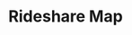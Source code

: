 ---
cc-type: picture
title: "Rideshare Map"
picture: "/assets/day-trip-seattle-2022/dtpnw_2022_mk_map_rideshare_1080x1350_r01.png"
tags:
  - Day Trip Seattle 2022
---